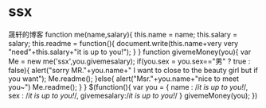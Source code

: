 # ssx
晟轩的博客
function me(name,salary){
  this.name = name;
  this.salary = salary;
  this.readme = function(){
    document.write(this.name+very very "need"+this.salary+"it is  up to you!");
  }
}
function givemeMoney(you){
  var Me = new me('ssx',you.givemesalary);
  if(you.sex = you.sex=="男" ? true : false){
    alert("sorry MR."+you.name+" I want to close to the beauty girl but if you want");
    Me.readme();
  }else{
    alert("Msr."+you.name+"nice to meet you~")
    Me.readme();
  }
}
$(function(){
  var you = {
    name : /*it is  up to you!*/,
    sex : /*it is  up to you!*/,
    givemesalary:/*it is  up to you!*/
  }
  givemeMoney(you);
})
